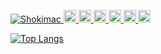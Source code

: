 <p align="left">
  <a href="https://github.com/Shokimac/Shokimac/">
    <img src="https://komarev.com/ghpvc/?username=Shokimac" alt="Shokimac" />
  </a>
  <a href="http://twitter.com/Shokimac">
    <img height="20" src="https://img.shields.io/twitter/follow/Shokimac?label=Twitter&logo=twitter&style=flat" />
  </a>
  <a href="https://github.com/Shokimac">
    <img height="20" src="https://img.shields.io/github/followers/Shokimac?label=follow&logo=github&style=flat" />
  </a>
  <a href="https://www.reddit.com/user/Shokimac">
    <img height="20" src="https://img.shields.io/reddit/user-karma/combined/Shokimac?label=Reddit&logo=reddit&style=flat" />
  </a>
  <a href="https://stackoverflow.com/users/5720201/Shokimac">
    <img height="20" src="https://img.shields.io/stackexchange/stackoverflow/r/5720201?label=StackOverflow&logo=stack-overflow&style=flat" />
  </a>
  <a href="http://qiita.com/Shokimac">
    <img height="20" src="https://qiita-badge.apiapi.app/s/Shokimac/posts.svg" />
  </a>
  <//qiita.com/Shokimac">
    <img height="20" src="https://qiita-badge.apiapi.app/s/Shokimac/contributions.svg" />
  </a>
</p>

[![Top Langs](https://github-readme-stats.vercel.app/api/top-langs/?username=anuraghazra&layout=compact)](https://github.com/anuraghazra/github-readme-stats)

